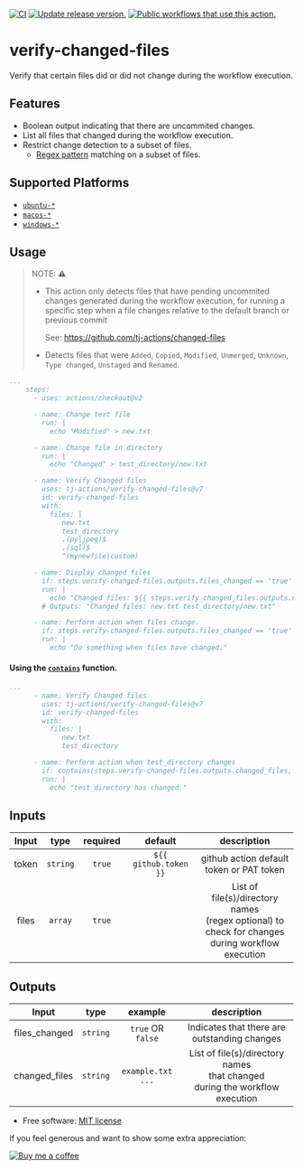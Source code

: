 [![CI](https://github.com/tj-actions/verify-changed-files/workflows/CI/badge.svg)](https://github.com/tj-actions/verify-changed-files/actions?query=workflow%3ACI)
[![Update release version.](https://github.com/tj-actions/verify-changed-files/workflows/Update%20release%20version./badge.svg)](https://github.com/tj-actions/verify-changed-files/actions?query=workflow%3A%22Update+release+version.%22)
[![Public workflows that use this action.](https://img.shields.io/endpoint?url=https%3A%2F%2Fapi-tj-actions1.vercel.app%2Fapi%2Fgithub-actions%2Fused-by%3Faction%3Dtj-actions%2Fverify-changed-files%26badge%3Dtrue)](https://github.com/search?o=desc\&q=tj-actions+verify-changed-files+path%3A.github%2Fworkflows+language%3AYAML\&s=\&type=Code)

# verify-changed-files

Verify that certain files did or did not change during the workflow execution.

## Features

*   Boolean output indicating that there are uncommited changes.
*   List all files that changed during the workflow execution.
*   Restrict change detection to a subset of files.
    *   [Regex pattern](https://www.gnu.org/software/grep/manual/grep.html#Regular-Expressions) matching on a subset of files.

## Supported Platforms

*   [`ubuntu-*`](https://docs.github.com/en/actions/reference/workflow-syntax-for-github-actions#jobsjob_idruns-on)
*   [`macos-*`](https://docs.github.com/en/actions/reference/workflow-syntax-for-github-actions#jobsjob_idruns-on)
*   [`windows-*`](https://docs.github.com/en/actions/reference/workflow-syntax-for-github-actions#jobsjob_idruns-on)

## Usage

> NOTE: :warning:
>
> *   This action only detects files that have pending uncommited changes generated during the workflow execution, for running a specific step when a file changes relative to the default branch or previous commit
>
>     See: https://github.com/tj-actions/changed-files
> *   Detects files that were `Added`, `Copied`, `Modified`, `Unmerged`, `Unknown`, `Type changed`, `Unstaged` and `Renamed`.

```yaml
...
    steps:
      - uses: actions/checkout@v2

      - name: Change text file
        run: |
          echo "Modified" > new.txt

      - name: Change file in directory
        run: |
          echo "Changed" > test_directory/new.txt

      - name: Verify Changed files
        uses: tj-actions/verify-changed-files@v7
        id: verify-changed-files
        with:
          files: |
             new.txt
             test_directory
             .(py|jpeg)$
             .(sql)$
             ^(mynewfile|custom)

      - name: Display changed files
        if: steps.verify-changed-files.outputs.files_changed == 'true'
        run: |
          echo "Changed files: ${{ steps.verify_changed_files.outputs.changed_files }}"
        # Outputs: "Changed files: new.txt test_directory/new.txt"

      - name: Perform action when files change.
        if: steps.verify-changed-files.outputs.files_changed == 'true'
        run: |
          echo "Do something when files have changed."
```

#### Using the [`contains`](https://docs.github.com/en/actions/reference/context-and-expression-syntax-for-github-actions#contains) function.

```yaml
...
      - name: Verify Changed files
        uses: tj-actions/verify-changed-files@v7
        id: verify-changed-files
        with:
          files: |
             new.txt
             test_directory

      - name: Perform action when test_directory changes
        if: contains(steps.verify-changed-files.outputs.changed_files, 'test_directory')
        run: |
          echo "test_directory has changed."
```

## Inputs

|   Input       |    type     |  required      |  default                      |  description               |
|:-------------:|:-----------:|:--------------:|:-----------------------------:|:--------------------------:|
| token         |  `string`   |    `true`     | `${{ github.token }}`  <br/>  | github action default token or PAT token |
| files         |  `array`   |    `true`     |                               | List of file(s)/directory names <br/> (regex optional) to check for changes <br/> during workflow execution |

## Outputs

|   Input       |    type     |  example      |  description               |
|:-------------:|:-----------:|:-------------:|:--------------------------:|
| files_changed |  `string`  |  `true` OR `false`       | Indicates that there are outstanding changes |
| changed_files |  `string`    |  `example.txt ...`      | List of file(s)/directory names <br/> that changed <br/> during the workflow execution |

*   Free software: [MIT license](LICENSE)

If you feel generous and want to show some extra appreciation:

[![Buy me a coffee][buymeacoffee-shield]][buymeacoffee]

[buymeacoffee]: https://www.buymeacoffee.com/jackton1

[buymeacoffee-shield]: https://www.buymeacoffee.com/assets/img/custom_images/orange_img.png
